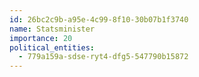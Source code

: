 ```yaml
---
id: 26bc2c9b-a95e-4c99-8f10-30b07b1f3740
name: Statsminister
importance: 20
political_entities:
  - 779a159a-sdse-ryt4-dfg5-547790b15872
---
```

